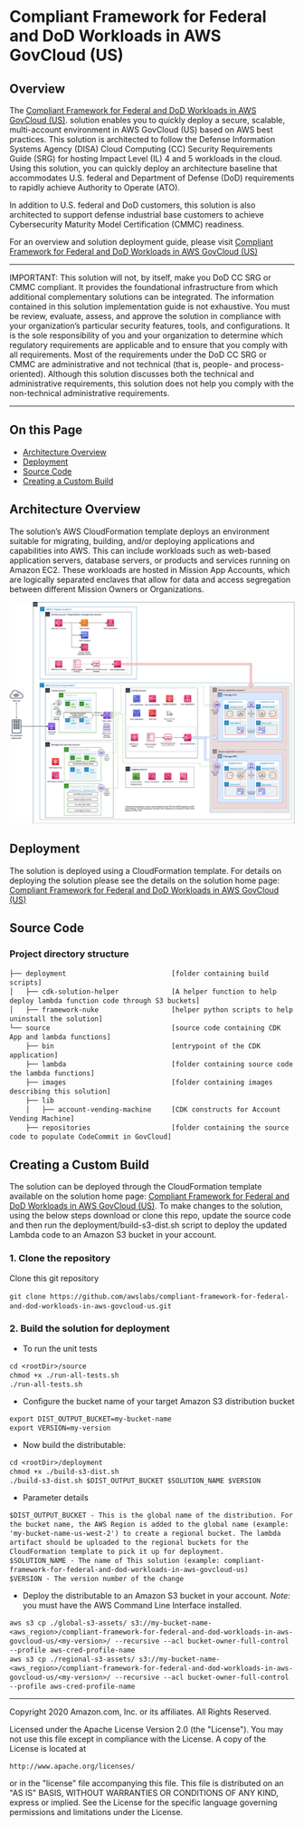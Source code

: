 # Compliant Framework for Federal and DoD Workloads in AWS GovCloud (US)

## Overview

The [Compliant Framework for Federal and DoD Workloads in AWS GovCloud (US)](https://aws.amazon.com/solutions/implementations/compliant-framework-for-federal-and-dod-workloads-in-aws-govcloud-us/).
solution enables you to quickly deploy a secure, scalable, multi-account
environment in AWS GovCloud (US) based on AWS best practices. This solution is
architected to follow the Defense Information Systems Agency (DISA) Cloud
Computing (CC) Security Requirements Guide (SRG) for hosting Impact Level (IL) 4
and 5 workloads in the cloud. Using this solution, you can quickly deploy an
architecture baseline that accommodates U.S. federal and Department of Defense
(DoD) requirements to rapidly achieve Authority to Operate (ATO).

In addition to U.S. federal and DoD customers, this solution is also architected
to support defense industrial base customers to achieve Cybersecurity Maturity
Model Certification (CMMC) readiness.

For an overview and solution deployment guide, please visit [Compliant Framework for Federal and DoD Workloads in AWS GovCloud (US)](https://aws.amazon.com/solutions/implementations/compliant-framework-for-federal-and-dod-workloads-in-aws-govcloud-us/)

---
IMPORTANT: This solution will not, by itself, make you DoD CC SRG or CMMC
compliant. It provides the foundational infrastructure from which additional
complementary solutions can be integrated. The information contained in this
solution implementation guide is not exhaustive. You must be review, evaluate,
assess, and approve the solution in compliance with your organization’s
particular security features, tools, and configurations. It is the sole
responsibility of you and your organization to determine which regulatory
requirements are applicable and to ensure that you comply with all requirements.
Most of the requirements under the DoD CC SRG or CMMC are administrative and not
technical (that is, people- and process-oriented). Although this solution
discusses both the technical and administrative requirements, this solution does
not help you comply with the non-technical administrative requirements.

---

## On this Page
-   [Architecture Overview](#architecture-overview)
-   [Deployment](#deployment)
-   [Source Code](#source-code)
-   [Creating a Custom Build](#creating-a-custom-build)

## Architecture Overview

The solution’s AWS CloudFormation template deploys an environment suitable
for migrating, building, and/or deploying applications and capabilities into
AWS. This can include workloads such as web-based application servers, database
servers, or products and services running on Amazon EC2. These workloads are
hosted in Mission App Accounts, which are logically separated enclaves that
allow for data and access segregation between different Mission Owners or
Organizations.

<p align="center">
  <img src="source/images/architecture.png">
  <br/>
</p>


## Deployment
The solution is deployed using a CloudFormation template. For details on
deploying the solution please see the details on the solution home page:
[Compliant Framework for Federal and DoD Workloads in AWS GovCloud (US)](https://aws.amazon.com/solutions/implementations/compliant-framework-for-federal-and-dod-workloads-in-aws-govcloud-us/)


## Source Code

### Project directory structure

```
├── deployment                          [folder containing build scripts]
│   ├── cdk-solution-helper             [A helper function to help deploy lambda function code through S3 buckets]
│   ├── framework-nuke                  [helper python scripts to help uninstall the solution]
└── source                              [source code containing CDK App and lambda functions]
    ├── bin                             [entrypoint of the CDK application]
    ├── lambda                          [folder containing source code the lambda functions]
    ├── images                          [folder containing images describing this solution]
    ├── lib
    │   ├── account-vending-machine     [CDK constructs for Account Vending Machine]
    ├── repositories                    [folder containing the source code to populate CodeCommit in GovCloud]
```

## Creating a Custom Build

The solution can be deployed through the CloudFormation template available on
the solution home page: [Compliant Framework for Federal and DoD Workloads in
AWS GovCloud (US)](https://aws.amazon.com/solutions/implementations/compliant-framework-for-federal-and-dod-workloads-in-aws-govcloud-us/).
To make changes to the solution, using the below steps download or clone this
repo, update the source code and then run the deployment/build-s3-dist.sh script
to deploy the updated Lambda code to an Amazon S3 bucket in your account.

### 1. Clone the repository

Clone this git repository

`git clone https://github.com/awslabs/compliant-framework-for-federal-and-dod-workloads-in-aws-govcloud-us.git`

### 2. Build the solution for deployment

-   To run the unit tests

```
cd <rootDir>/source
chmod +x ./run-all-tests.sh
./run-all-tests.sh
```

-   Configure the bucket name of your target Amazon S3 distribution bucket

```
export DIST_OUTPUT_BUCKET=my-bucket-name
export VERSION=my-version
```

-   Now build the distributable:

```
cd <rootDir>/deployment
chmod +x ./build-s3-dist.sh
./build-s3-dist.sh $DIST_OUTPUT_BUCKET $SOLUTION_NAME $VERSION

```

-   Parameter details

```
$DIST_OUTPUT_BUCKET - This is the global name of the distribution. For the bucket name, the AWS Region is added to the global name (example: 'my-bucket-name-us-west-2') to create a regional bucket. The lambda artifact should be uploaded to the regional buckets for the CloudFormation template to pick it up for deployment.
$SOLUTION_NAME - The name of This solution (example: compliant-framework-for-federal-and-dod-workloads-in-aws-govcloud-us)
$VERSION - The version number of the change
```

-   Deploy the distributable to an Amazon S3 bucket in your account. _Note:_ you must have the AWS Command Line Interface installed.

```
aws s3 cp ./global-s3-assets/ s3://my-bucket-name-<aws_region>/compliant-framework-for-federal-and-dod-workloads-in-aws-govcloud-us/<my-version>/ --recursive --acl bucket-owner-full-control --profile aws-cred-profile-name
aws s3 cp ./regional-s3-assets/ s3://my-bucket-name-<aws_region>/compliant-framework-for-federal-and-dod-workloads-in-aws-govcloud-us/<my-version>/ --recursive --acl bucket-owner-full-control --profile aws-cred-profile-name
```

***

Copyright 2020 Amazon.com, Inc. or its affiliates. All Rights Reserved.

Licensed under the Apache License Version 2.0 (the "License"). You may not use
this file except in compliance with the License. A copy of the License is
located at

    http://www.apache.org/licenses/

or in the "license" file accompanying this file. This file is distributed on an
"AS IS" BASIS, WITHOUT WARRANTIES OR CONDITIONS OF ANY KIND, express or implied.
See the License for the specific language governing permissions and limitations
under the License.
